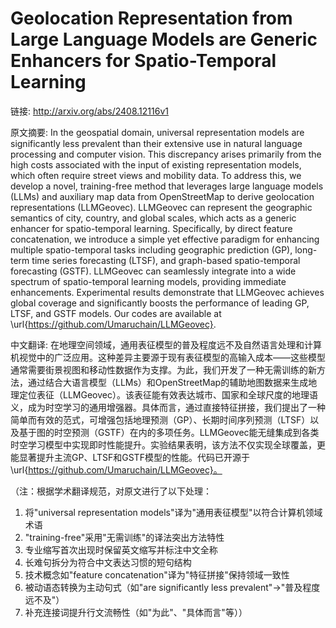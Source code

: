 # Geolocation Representation from Large Language Models are Generic Enhancers for Spatio-Temporal Learning

链接: http://arxiv.org/abs/2408.12116v1

原文摘要:
In the geospatial domain, universal representation models are significantly
less prevalent than their extensive use in natural language processing and
computer vision. This discrepancy arises primarily from the high costs
associated with the input of existing representation models, which often
require street views and mobility data. To address this, we develop a novel,
training-free method that leverages large language models (LLMs) and auxiliary
map data from OpenStreetMap to derive geolocation representations (LLMGeovec).
LLMGeovec can represent the geographic semantics of city, country, and global
scales, which acts as a generic enhancer for spatio-temporal learning.
Specifically, by direct feature concatenation, we introduce a simple yet
effective paradigm for enhancing multiple spatio-temporal tasks including
geographic prediction (GP), long-term time series forecasting (LTSF), and
graph-based spatio-temporal forecasting (GSTF). LLMGeovec can seamlessly
integrate into a wide spectrum of spatio-temporal learning models, providing
immediate enhancements. Experimental results demonstrate that LLMGeovec
achieves global coverage and significantly boosts the performance of leading
GP, LTSF, and GSTF models. Our codes are available at
\url{https://github.com/Umaruchain/LLMGeovec}.

中文翻译:
在地理空间领域，通用表征模型的普及程度远不及自然语言处理和计算机视觉中的广泛应用。这种差异主要源于现有表征模型的高输入成本——这些模型通常需要街景视图和移动性数据作为支撑。为此，我们开发了一种无需训练的新方法，通过结合大语言模型（LLMs）和OpenStreetMap的辅助地图数据来生成地理定位表征（LLMGeovec）。该表征能有效表达城市、国家和全球尺度的地理语义，成为时空学习的通用增强器。具体而言，通过直接特征拼接，我们提出了一种简单而有效的范式，可增强包括地理预测（GP）、长期时间序列预测（LTSF）以及基于图的时空预测（GSTF）在内的多项任务。LLMGeovec能无缝集成到各类时空学习模型中实现即时性能提升。实验结果表明，该方法不仅实现全球覆盖，更能显著提升主流GP、LTSF和GSTF模型的性能。代码已开源于\url{https://github.com/Umaruchain/LLMGeovec}。

（注：根据学术翻译规范，对原文进行了以下处理：
1. 将"universal representation models"译为"通用表征模型"以符合计算机领域术语
2. "training-free"采用"无需训练"的译法突出方法特性
3. 专业缩写首次出现时保留英文缩写并标注中文全称
4. 长难句拆分为符合中文表达习惯的短句结构
5. 技术概念如"feature concatenation"译为"特征拼接"保持领域一致性
6. 被动语态转换为主动句式（如"are significantly less prevalent"→"普及程度远不及"）
7. 补充连接词提升行文流畅性（如"为此"、"具体而言"等））
